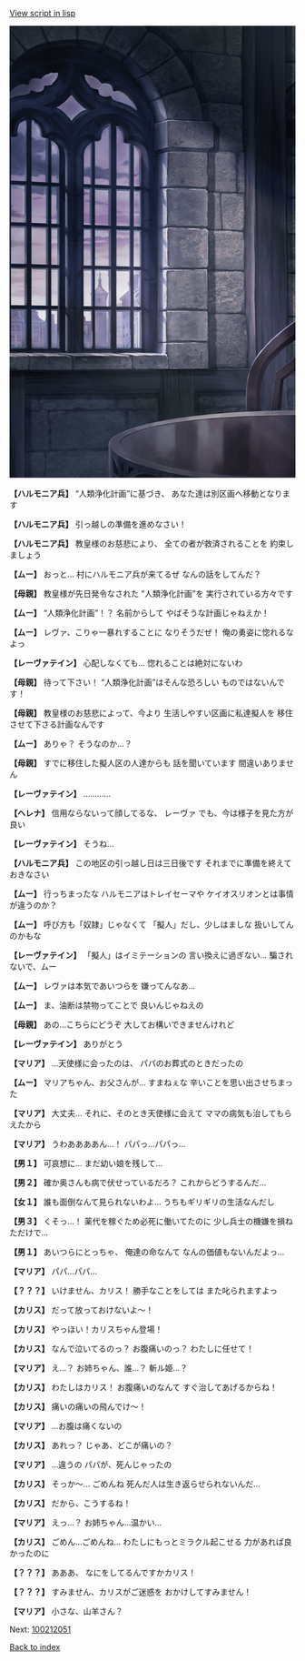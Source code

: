 [View script in lisp](../scripts/100212040.txt)

![church_room.png](../images/backgrounds/church_room.png)

**【ハルモニア兵】**
“人類浄化計画”に基づき、
あなた達は別区画へ移動となります

**【ハルモニア兵】**
引っ越しの準備を進めなさい！

**【ハルモニア兵】**
教皇様のお慈悲により、
全ての者が救済されることを
約束しましょう

**【ムー】**
おっと…
村にハルモニア兵が来てるぜ
なんの話をしてんだ？

**【母親】**
教皇様が先日発令なされた
“人類浄化計画”を
実行されている方々です

**【ムー】**
“人類浄化計画”！？
名前からして
やばそうな計画じゃねえか！

**【ムー】**
レヴァ、こりゃ一暴れすることに
なりそうだぜ！
俺の勇姿に惚れるなよっ

**【レーヴァテイン】**
心配しなくても…
惚れることは絶対にないわ

**【母親】**
待って下さい！
“人類浄化計画”はそんな恐ろしい
ものではないんです！

**【母親】**
教皇様のお慈悲によって、今より
生活しやすい区画に私達擬人を
移住させて下さる計画なんです

**【ムー】**
ありゃ？
そうなのか…？

**【母親】**
すでに移住した擬人区の人達からも
話を聞いています
間違いありません

**【レーヴァテイン】**
…………

**【ヘレナ】**
信用ならないって顔してるな、
レーヴァ
でも、今は様子を見た方が良い

**【レーヴァテイン】**
そうね…

**【ハルモニア兵】**
この地区の引っ越し日は三日後です
それまでに準備を終えておきなさい

**【ムー】**
行っちまったな
ハルモニアはトレイセーマや
ケイオスリオンとは事情が違うのか？

**【ムー】**
呼び方も「奴隷」じゃなくて
「擬人」だし、少しはましな
扱いしてんのかもな

**【レーヴァテイン】**
「擬人」はイミテーションの
言い換えに過ぎない…
騙されないで、ムー

**【ムー】**
レヴァは本気であいつらを
嫌ってんなあ…

**【ムー】**
ま、油断は禁物ってことで
良いんじゃねえの

**【母親】**
あの…こちらにどうぞ
大してお構いできませんけれど

**【レーヴァテイン】**
ありがとう

**【マリア】**
…天使様に会ったのは、
パパのお葬式のときだったの

**【ムー】**
マリアちゃん、お父さんが…
すまねぇな
辛いことを思い出させちまった

**【マリア】**
大丈夫…
それに、そのとき天使様に会えて
ママの病気も治してもらえたから

**【マリア】**
うわああああん…！
パパっ…パパっ…

**【男１】**
可哀想に…
まだ幼い娘を残して…

**【男２】**
確か奥さんも病で伏せっているだろ？
これからどうするんだ…

**【女１】**
誰も面倒なんて見られないわよ…
うちもギリギリの生活なんだし

**【男３】**
くそっ…！
薬代を稼ぐため必死に働いてたのに
少し兵士の機嫌を損ねただけで…

**【男１】**
あいつらにとっちゃ、
俺達の命なんて
なんの価値もないんだよっ…

**【マリア】**
パパ…パパ…

**【？？？】**
いけません、カリス！
勝手なことをしては
また叱られますよっ

**【カリス】**
だって放っておけないよ～！

**【カリス】**
やっほい！カリスちゃん登場！

**【カリス】**
なんで泣いてるのっ？
お腹痛いのっ？
わたしに任せて！

**【マリア】**
え…？
お姉ちゃん、誰…？
斬ル姫…？

**【カリス】**
わたしはカリス！
お腹痛いのなんて
すぐ治してあげるからね！

**【カリス】**
痛いの痛いの飛んでけ～！

**【マリア】**
…お腹は痛くないの

**【カリス】**
あれっ？
じゃあ、どこが痛いの？

**【マリア】**
…違うの
パパが、死んじゃったの

**【カリス】**
そっか～…
ごめんね
死んだ人は生き返らせられないんだ…

**【カリス】**
だから、こうするね！

**【マリア】**
えっ…？
お姉ちゃん…温かい…

**【カリス】**
ごめん…ごめんね…
わたしにもっとミラクル起こせる
力があれば良かったのに

**【？？？】**
あああ、
なにをしてるんですかカリス！

**【？？？】**
すみません、カリスがご迷惑を
おかけしてすみません！

**【マリア】**
小さな、山羊さん？

Next: [100212051](100212051.md)

[Back to index](index.md)
